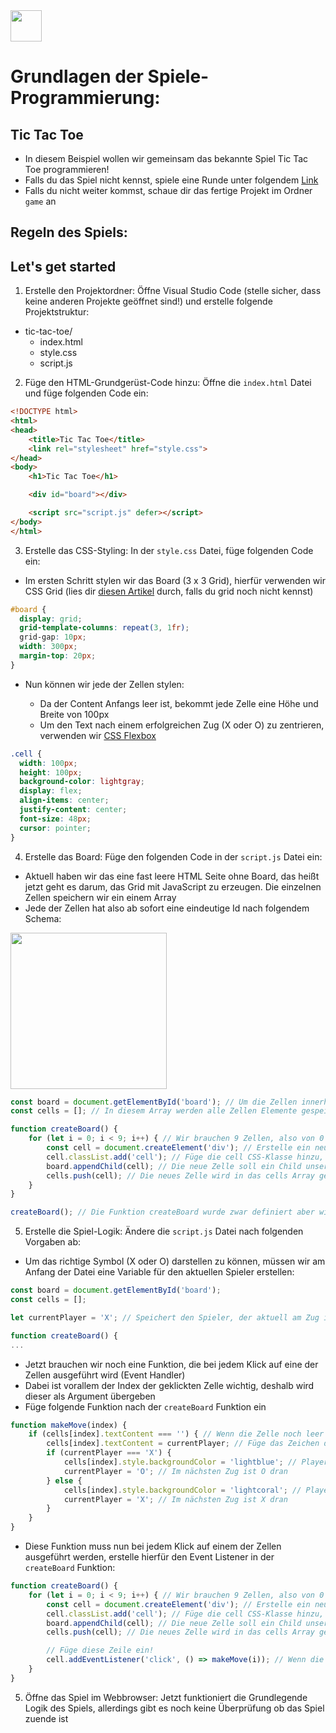 <img src="Techstarter.svg" style="height: 50px; width: auto">

# Grundlagen der Spiele-Programmierung:

## Tic Tac Toe

- In diesem Beispiel wollen wir gemeinsam das bekannte Spiel Tic Tac Toe programmieren!
- Falls du das Spiel nicht kennst, spiele eine Runde unter folgendem [Link](https://g.co/kgs/Qxngfr)
- Falls du nicht weiter kommst, schaue dir das fertige Projekt im Ordner `game` an

## Regeln des Spiels:

## Let's get started

1. Erstelle den Projektordner: Öffne Visual Studio Code (stelle sicher, dass keine anderen Projekte geöffnet sind!) und erstelle folgende Projektstruktur:

- tic-tac-toe/
    - index.html
    - style.css
    - script.js

2. Füge den HTML-Grundgerüst-Code hinzu: Öffne die `index.html` Datei und füge folgenden Code ein:

```html
<!DOCTYPE html>
<html>
<head>
    <title>Tic Tac Toe</title>
    <link rel="stylesheet" href="style.css">
</head>
<body>
    <h1>Tic Tac Toe</h1>

    <div id="board"></div>

    <script src="script.js" defer></script>
</body>
</html>
```

3. Erstelle das CSS-Styling: In der `style.css`  Datei, füge folgenden Code ein:

- Im ersten Schritt stylen wir das Board (3 x 3 Grid), hierfür verwenden wir CSS Grid (lies dir [diesen Artikel](https://www.w3schools.com/css/css_grid.asp) durch, falls du grid noch nicht kennst)

```css
#board {
  display: grid;
  grid-template-columns: repeat(3, 1fr);
  grid-gap: 10px;
  width: 300px;
  margin-top: 20px;
}
```

- Nun können wir jede der Zellen stylen: 

    - Da der Content Anfangs leer ist, bekommt jede Zelle eine Höhe und Breite von 100px
    - Um den Text nach einem erfolgreichen Zug (X oder O) zu zentrieren, verwenden wir [CSS Flexbox](https://css-tricks.com/snippets/css/a-guide-to-flexbox/)

```css
.cell {
  width: 100px;
  height: 100px;
  background-color: lightgray;
  display: flex;
  align-items: center;
  justify-content: center;
  font-size: 48px;
  cursor: pointer;
}
```

4. Erstelle das Board: Füge den folgenden Code in der `script.js` Datei ein:

- Aktuell haben wir das eine fast leere HTML Seite ohne Board, das heißt jetzt geht es darum, das Grid mit JavaScript zu erzeugen. Die einzelnen Zellen speichern wir ein einem Array
- Jede der Zellen hat also ab sofort eine eindeutige Id nach folgendem Schema:

<img src="./Board.png" style="height: 250px; width: auto">

```javascript
const board = document.getElementById('board'); // Um die Zellen innerhalb des Board Elements anzuzeigen, brauchen wir eine Referenz
const cells = []; // In diesem Array werden alle Zellen Elemente gespeichert

function createBoard() {
    for (let i = 0; i < 9; i++) { // Wir brauchen 9 Zellen, also von 0 bis 8
        const cell = document.createElement('div'); // Erstelle ein neues Div -> Wird neue Zelle
        cell.classList.add('cell'); // Füge die cell CSS-Klasse hinzu, damit unser definiertes Styling angewendet wird
        board.appendChild(cell); // Die neue Zelle soll ein Child unseres Board-Divs sein (<div id="board">{Hier wird neue Zelle eingefügt}</div>)
        cells.push(cell); // Die neues Zelle wird in das cells Array gepusht (am Ende angehängt)
    }
}

createBoard(); // Die Funktion createBoard wurde zwar definiert aber wird hier aufgerufen
```

5. Erstelle die Spiel-Logik: Ändere die `script.js` Datei nach folgenden Vorgaben ab:

- Um das richtige Symbol (X oder O) darstellen zu können, müssen wir am Anfang der Datei eine Variable für den aktuellen Spieler erstellen:

```javascript
const board = document.getElementById('board');
const cells = [];

let currentPlayer = 'X'; // Speichert den Spieler, der aktuell am Zug ist

function createBoard() {
...
```

- Jetzt brauchen wir noch eine Funktion, die bei jedem Klick auf eine der Zellen ausgeführt wird (Event Handler)
- Dabei ist vorallem der Index der geklickten Zelle wichtig, deshalb wird dieser als Argument übergeben
- Füge folgende Funktion nach der `createBoard` Funktion ein

```javascript
function makeMove(index) {
    if (cells[index].textContent === '') { // Wenn die Zelle noch leer ist 
        cells[index].textContent = currentPlayer; // Füge das Zeichen des aktuellen Spielers ein
        if (currentPlayer === 'X') {
            cells[index].style.backgroundColor = 'lightblue'; // Player X bekommt lightblue Farbe
            currentPlayer = 'O'; // Im nächsten Zug ist O dran
        } else {
            cells[index].style.backgroundColor = 'lightcoral'; // Player O bekommmt lightcoral Farbe
            currentPlayer = 'X'; // Im nächsten Zug ist X dran
        }
    }
}
```

- Diese Funktion muss nun bei jedem Klick auf einem der Zellen ausgeführt werden, erstelle hierfür den Event Listener in der `createBoard` Funktion:

```javascript
function createBoard() {
    for (let i = 0; i < 9; i++) { // Wir brauchen 9 Zellen, also von 0 bis 8
        const cell = document.createElement('div'); // Erstelle ein neues Div -> Wird neue Zelle
        cell.classList.add('cell'); // Füge die cell CSS-Klasse hinzu, damit unser definiertes Styling angewendet wird
        board.appendChild(cell); // Die neue Zelle soll ein Child unseres Board-Divs sein (<div id="board">{Hier wird neue Zelle eingefügt}</div>)
        cells.push(cell); // Die neues Zelle wird in das cells Array gepusht (am Ende angehängt)

        // Füge diese Zeile ein!
        cell.addEventListener('click', () => makeMove(i)); // Wenn die Zelle geklickt wird, wird die makeMove Funktion aufgerufen
    }
}
```

5. Öffne das Spiel im Webbrowser: Jetzt funktioniert die Grundlegende Logik des Spiels, allerdings gibt es noch keine Überprüfung ob das Spiel zuende ist


